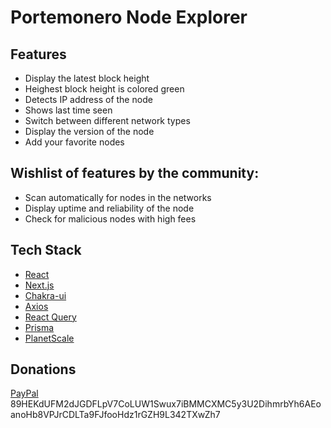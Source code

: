 # Portemonero Node Explorer

## Features

- Display the latest block height
- Heighest block height is colored green
- Detects IP address of the node
- Shows last time seen
- Switch between different network types
- Display the version of the node
- Add your favorite nodes

## Wishlist of features by the community:

- Scan automatically for nodes in the networks
- Display uptime and reliability of the node
- Check for malicious nodes with high fees

## Tech Stack

- [React](https://reactjs.org/)
- [Next.js](https://nextjs.org/)
- [Chakra-ui](https://chakra-ui.com/)
- [Axios](https://github.com/axios/axios)
- [React Query](https://tanstack.com/query/v4/)
- [Prisma](https://www.prisma.io/)
- [PlanetScale](https://planetscale.com/)

## Donations

[PayPal](https://www.youtube.com/watch?v=dQw4w9WgXcQ)
89HEKdUFM2dJGDFLpV7CoLUW1Swux7iBMMCXMC5y3U2DihmrbYh6AEoanoHb8VPJrCDLTa9FJfooHdz1rGZH9L342TXwZh7
